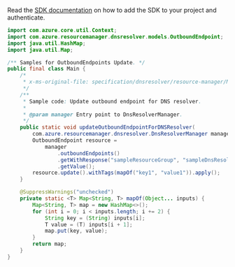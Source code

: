 Read the [SDK documentation](https://github.com/Azure/azure-sdk-for-java/blob/azure-resourcemanager-dnsresolver_1.0.0-beta.1/sdk/dnsresolver/azure-resourcemanager-dnsresolver/README.md) on how to add the SDK to your project and authenticate.

```java
import com.azure.core.util.Context;
import com.azure.resourcemanager.dnsresolver.models.OutboundEndpoint;
import java.util.HashMap;
import java.util.Map;

/** Samples for OutboundEndpoints Update. */
public final class Main {
    /*
     * x-ms-original-file: specification/dnsresolver/resource-manager/Microsoft.Network/preview/2020-04-01-preview/examples/OutboundEndpoint_Patch.json
     */
    /**
     * Sample code: Update outbound endpoint for DNS resolver.
     *
     * @param manager Entry point to DnsResolverManager.
     */
    public static void updateOutboundEndpointForDNSResolver(
        com.azure.resourcemanager.dnsresolver.DnsResolverManager manager) {
        OutboundEndpoint resource =
            manager
                .outboundEndpoints()
                .getWithResponse("sampleResourceGroup", "sampleDnsResolver", "sampleOutboundEndpoint", Context.NONE)
                .getValue();
        resource.update().withTags(mapOf("key1", "value1")).apply();
    }

    @SuppressWarnings("unchecked")
    private static <T> Map<String, T> mapOf(Object... inputs) {
        Map<String, T> map = new HashMap<>();
        for (int i = 0; i < inputs.length; i += 2) {
            String key = (String) inputs[i];
            T value = (T) inputs[i + 1];
            map.put(key, value);
        }
        return map;
    }
}
```
